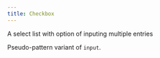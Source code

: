 ```yaml
---
title: Checkbox
---
```

A select list with option of inputing multiple entries

Pseudo-pattern variant of `input`.
